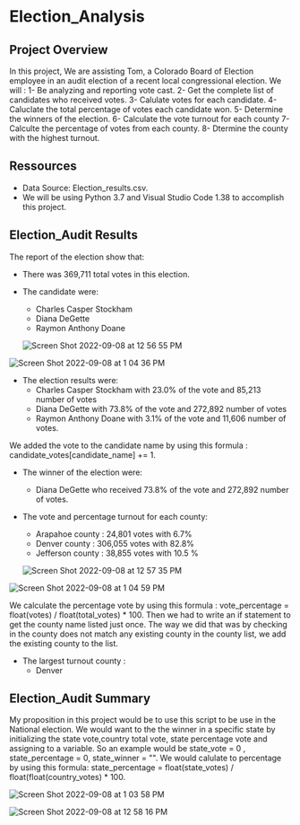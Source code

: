 # Election_Analysis
## Project Overview
In this project, We are assisting Tom, a Colorado Board of Election employee in an audit election  of a recent local congressional election. We will : 
1- Be analyzing and reporting vote cast.
2- Get the complete list of candidates who received votes.
3- Calulate votes for each candidate. 
4- Caluclate the total percentage of votes each candidate won.
5- Determine the winners of the election.
6- Calculate the vote turnout for each county
7- Calculte the percentage of votes from each county.
8- Dtermine the county with the highest turnout. 

## Ressources 
- Data Source: Election_results.csv.
- We will be using Python 3.7 and Visual Studio Code 1.38 to accomplish this project. 

## Election_Audit Results
The report of the election show that:
- There was 369,711 total votes in this election.
- The candidate were:
    - Charles Casper Stockham
    - Diana DeGette
    - Raymon Anthony Doane
   
    ![Screen Shot 2022-09-08 at 12 56 55 PM](https://user-images.githubusercontent.com/103543959/189194618-e618381c-c4ab-4b06-aed7-70d8921d9fd2.png)

![Screen Shot 2022-09-08 at 1 04 36 PM](https://user-images.githubusercontent.com/103543959/189196002-7f9ff96e-4880-47da-bdcc-9aa8ad53dd3d.png)

- The election results were:
    -  Charles Casper Stockham with 23.0% of the vote and 85,213 number of votes
    - Diana DeGette with 73.8% of the vote and 272,892 number of votes
    - Raymon Anthony Doane with 3.1% of the vote and 11,606 number of votes.
    
We added the vote to the candidate name by using this formula : candidate_votes[candidate_name] += 1.
- The winner of the election were: 
    - Diana DeGette who received 73.8% of the vote and 272,892 number of votes.
- The vote and percentage turnout for each county: 
    - Arapahoe county : 24,801 votes with 6.7%
    - Denver county : 306,055 votes with 82.8%
    - Jefferson county : 38,855 votes with 10.5 %
    
   ![Screen Shot 2022-09-08 at 12 57 35 PM](https://user-images.githubusercontent.com/103543959/189195574-5179444b-b3db-4992-977f-e59890c6618f.png)

![Screen Shot 2022-09-08 at 1 04 59 PM](https://user-images.githubusercontent.com/103543959/189195698-908e3d92-cb95-4124-a8ca-a29ae65848ad.png)

We calculate the percentage vote by using this formula : vote_percentage = float(votes) / float(total_votes) * 100. Then we had to write an if statement to get the county name listed just once. The way we did that was by checking in the county does not match any existing county in the county list, we add the existing county to the list.
- The largest turnout county : 
    - Denver
## Election_Audit Summary
My proposition in this project would be to use this script to be use in the National election. We would want to the the winner in a specific state by initializing the state vote,country total vote, state percentage vote and assigning to a variable. So an example would be state_vote = 0 , state_percentage = 0, state_winner = "". We would calulate to percentage by using this formula: state_percentage = float(state_votes) / float(float(country_votes) * 100.


![Screen Shot 2022-09-08 at 1 03 58 PM](https://user-images.githubusercontent.com/103543959/189194883-18035e2f-a138-4480-94b4-8b0631bae0a0.png)

![Screen Shot 2022-09-08 at 12 58 16 PM](https://user-images.githubusercontent.com/103543959/189195493-fc40bd34-3ace-4df8-8cff-379ed16e9ca8.png)

